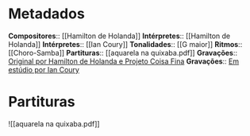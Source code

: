 # Metadados

**Compositores**:: [[Hamilton de Holanda]]
**Intérpretes**:: [[Hamilton de Holanda]]
**Intérpretes**:: [[Ian Coury]]
**Tonalidades**:: [[G maior]]
**Ritmos**:: [[Choro-Samba]]
**Partituras**:: [[aquarela na quixaba.pdf]]
**Gravações**:: [Original por Hamilton de Holanda e Projeto Coisa Fina](https://www.youtube.com/watch?v=KEDi08bR_SU)
**Gravações**:: [Em estúdio por Ian Coury](https://www.youtube.com/watch?v=N7LlMFXrEAA)

# Partituras
![[aquarela na quixaba.pdf]]